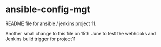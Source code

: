 # ansible-config-mgt
README file for ansible / jenkins project 11.

Another small change to this file on 15th June to test the webhooks and Jenkins build trigger for project11
